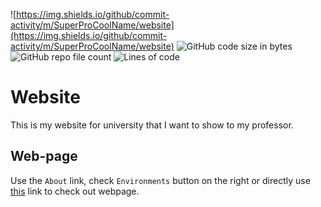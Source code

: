 ![https://img.shields.io/github/commit-activity/m/SuperProCoolName/website](https://img.shields.io/github/commit-activity/m/SuperProCoolName/website)
![GitHub code size in bytes](https://img.shields.io/github/languages/code-size/SuperProCoolName/website)
![GitHub repo file count](https://img.shields.io/github/directory-file-count/SuperProCoolName/website)
![Lines of code](https://img.shields.io/tokei/lines/github/SuperProCoolName/website)
# Website

This is my website for university that I want to show to my professor.

## Web-page

Use the `About` link, check `Environments` button on the right or directly use [this](https://superprocoolname.github.io/website/) link to check out webpage.
